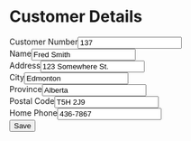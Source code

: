 <form>
    <h1>Customer Details</h1>
    <label for="a">
      Customer Number
      <input id="a" type="text" aria-label="Customer Number" value="137" />
    </label>
    <label for="b">
      Name
      <input id="b" type="text" aria-label="Name" value="Fred Smith" />
    </label>
    <label for="c">
      Address
      <input id="c" type="text" aria-label="Address" value="123 Somewhere St." />
    </label>
    <label for="d">
      City
      <input id="d" type="text" aria-label="City" value="Edmonton" />
    </label>
    <label for="e">
      Province
      <input id="e" type="text" aria-label="Province" value="Alberta" />
    </label>
    <label for="f">
      Postal Code
      <input id="f" type="text" aria-label="Postal Code" value="T5H 2J9" />
    </label>
    <label for="g">
      Home Phone
      <input id="g" type="text" aria-label="Home Phone" value="436-7867" />
    </label>
    <button type="submit">Save</button>
</form>
<style>
form {
  display: grid;
}
input {
  right: 0;
}
label {
  display: flex;
}
button {
  width: fit-content;
  align-self: flex-end;
}
</style>